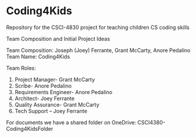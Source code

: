 # Coding4Kids
Repository for the CSCI-4830 project for teaching children CS coding skills

Team Composition and Initial Project Ideas

Team Composition: Joseph (Joey) Ferrante, Grant McCarty, Anore Pedalino
Team Name: Coding4Kids

Team Roles:
1.	Project Manager- Grant McCarty
2.	Scribe- Anore Pedalino
3.	Requirements Engineer- Anore Pedalino
4.	Architect- Joey Ferrante
5.	Quality Assurance- Grant McCarty
6.	Tech Support – Joey Ferrante

For documents we have a shared folder on OneDrive:
CSCI4380-Coding4KidsFolder
